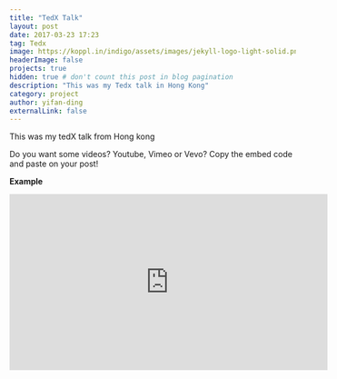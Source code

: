```yaml
---
title: "TedX Talk"
layout: post
date: 2017-03-23 17:23
tag: Tedx
image: https://koppl.in/indigo/assets/images/jekyll-logo-light-solid.png
headerImage: false
projects: true
hidden: true # don't count this post in blog pagination
description: "This was my Tedx talk in Hong Kong"
category: project
author: yifan-ding
externalLink: false
---
```


This was my tedX talk from Hong kong

Do you want some videos? Youtube, Vimeo or Vevo? Copy the embed code and paste on your post!

**Example**

<iframe width="560" height="310" src="https://www.youtube.com/embed/r7XhWUDj-Ts" frameborder="0" allowfullscreen></iframe>
